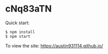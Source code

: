 # cNq83aTN

Quick start:

```
$ npm install
$ npm start
```

To view the site: https://austin931114.github.io/
